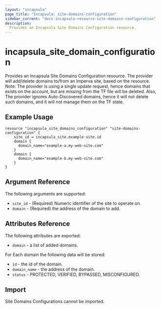 ```yaml
---
layout: "incapsula"
page_title: "Incapsula: site-domains-configuration"
sidebar_current: "docs-incapsula-resource-site-domains-configuration"
description:
  Provides an Incapsula Site Domains Configuration resource.
---
```


# incapsula_site_domain_configuration

Provides an Incapsula Site Domains Configuration resource.
The provider will add/delete domains to/from an Imperva site, based on the resource.
Note: The provider is using a single update request, hence domains that exists on the account, but are missing from the TF file will be deleted.
Also, The provider ignores Auto-Discovered domains, hence it will not delete such domains, and it will not manage them on the TF state.


## Example Usage

```hcl
resource "incapsula_site_domains_configuration" "site-domains-configuration" {
    site_id = incapsula_site.example-site.id
    domain {
      domain_name="example-a.my-web-site.com"
    }
    domain {
      domain_name="example-b.my-web-site.com"
    }
}
```

## Argument Reference

The following arguments are supported:

* `site_id` - (Required) Numeric identifier of the site to operate on.
* `domain` - (Required) the address of the domain to add.

## Attributes Reference

The following attributes are exported:

* `domain` - a list of added domains.

For Each domain the following data will be stored:
  * `id` - the id of the domain.
  * `domain_name` - the address of the domain.
  * `status` - PROTECTED, VERIFIED, BYPASSED, MISCONFIGURED.

## Import

Site Domains Configurations cannot be imported.